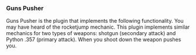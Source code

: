 ### Guns Pusher

Guns Pusher is the plugin that implements the following functionality. You may have heard of the rocketjump mechanic. This plugin implements similar mechanics for two types of weapons: shotgun (secondary attack) and Python .357 (primary attack). When you shoot down the weapon pushes you.
